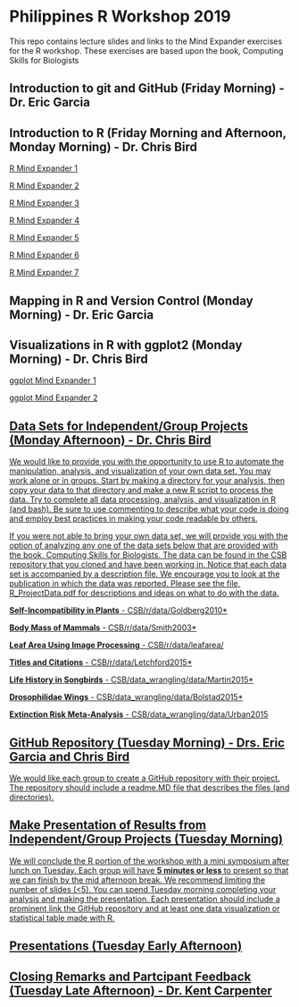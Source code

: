 # Philippines R Workshop 2019

This repo contains lecture slides and links to the Mind Expander exercises for the R workshop.  These exercises are based upon the book, Computing Skills for Biologists

## Introduction to git and GitHub (Friday Morning) - Dr. Eric Garcia
## Introduction to R (Friday Morning and Afternoon, Monday Morning) - Dr. Chris Bird

  <a href="https://forms.gle/GeuxmRyKQaeaRK7M7" target="_blank">R Mind Expander 1</a>

  <a href="https://forms.gle/zM5QnNq4vn6aeCMX9" target="_blank">R Mind Expander 2</a>

  <a href="https://forms.gle/qCb8hsMBXNY4YH84A" target="_blank">R Mind Expander 3</a>

  <a href="https://forms.gle/84bNSUa9g5ZfuoD56" target="_blank">R Mind Expander 4</a>

  <a href="https://forms.gle/4pNwLL2PR7Dtt5kq6" target="_blank">R Mind Expander 5</a>

  <a href="https://forms.gle/HMdjjHihsBh9Uj9U7" target="_blank">R Mind Expander 6</a>

  <a href="https://forms.gle/tLHy5Y7Md6WjTRqA6" target="_blank">R Mind Expander 7</a>


## Mapping in R and Version Control (Monday Morning) - Dr. Eric Garcia

## Visualizations in R with ggplot2 (Monday Morning) - Dr. Chris Bird

  <a href="https://forms.gle/TSQLJjcXpwgShZBU8" target="_blank">ggplot Mind Expander 1
  
  <a href="https://forms.gle/zSof9MYTNwZRmCab9" target="_blank">ggplot Mind Expander 2


## Data Sets for Independent/Group Projects (Monday Afternoon) - Dr. Chris Bird

  We would like to provide you with the opportunity to use R to automate the manipulation, analysis, and visualization of your own data 
  set.  You may work alone or in groups. Start by making a directory for your analysis, then copy your data to that directory and make a 
  new R script to process the data. Try to complete all data processing, analysis, and visualization in R (and bash). Be sure to use commenting to describe what your code is doing and employ best practices in making your code readable by others.
  
  If you were not able to bring your own data set, we will provide you with the option of analyzing any one of the data sets below that are
  provided with the book, Computing Skills for Biologists.  The data can be found in the CSB repository that you cloned and have been working in. Notice that each data set is accompanied by a description file. We encourage you to look at the publication in which the data was reported. Please see the file, R_ProjectData.pdf for descriptions and ideas on what to do with the data.
  
  **Self-Incompatibility in Plants** - CSB/r/data/Goldberg2010*
  
  **Body Mass of Mammals** - CSB/r/data/Smith2003*
  
  **Leaf Area Using Image Processing** - CSB/r/data/leafarea/
  
  **Titles and Citations** - CSB/r/data/Letchford2015*
  
  **Life History in Songbirds** - CSB/data_wrangling/data/Martin2015*
  
  **Drosophilidae Wings** - CSB/data_wrangling/data/Bolstad2015*
  
  **Extinction Risk Meta-Analysis** - CSB/data_wrangling/data/Urban2015


## GitHub Repository (Tuesday Morning) - Drs. Eric Garcia and Chris Bird

We would like each group to create a GitHub repository with their project.  The repository should include a readme.MD file that describes the files (and directories).


## Make Presentation of Results from Independent/Group Projects (Tuesday Morning)

 We will conclude the R portion of the workshop with a mini symposium after lunch on Tuesday.  Each group will have **5 minutes or less** to present so that we can finish by the mid afternoon break. We recommend limiting the number of slides (<5). You can spend Tuesday morning completing your analysis and making the presentation.  Each presentation should include a prominent link the GitHub repository and at least one data visualization or statistical table made with R.
 
 
 ## Presentations (Tuesday Early Afternoon)
 
 
 ## Closing Remarks and Partcipant Feedback (Tuesday Late Afternoon) - Dr. Kent Carpenter
 
 
